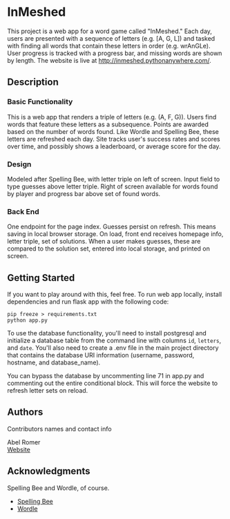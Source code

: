 # InMeshed

This project is a web app for a word game called "InMeshed." Each day, users are presented with a sequence of letters (e.g. [A, G, L]) and tasked with finding all words that contain these letters in order (e.g. wrAnGLe). User progress is tracked with a progress bar, and missing words are shown by length. The website is live at http://inmeshed.pythonanywhere.com/. 

## Description

### Basic Functionality

This is a web app that renders a triple of letters (e.g. (A, F, G)). Users find words that feature these letters as a subsequence. Points are awarded based on the number of words found. Like Wordle and Spelling Bee, these letters are refreshed each day. Site tracks user's success rates and scores over time, and possibly shows a leaderboard, or average score for the day.

### Design

Modeled after Spelling Bee, with letter triple on left of screen. Input field to type guesses above letter triple. Right of screen available for words found by player and progress bar above set of found words.

### Back End

One endpoint for the page index. Guesses persist on refresh. This means saving in local browser storage. On load, front end receives homepage info, letter triple, set of solutions. When a user makes guesses, these are compared to the solution set, entered into local storage, and printed on screen.

## Getting Started

If you want to play around with this, feel free. To run web app locally, install dependencies and run flask app with the following code:

```
pip freeze > requirements.txt
python app.py
```

To use the database functionality, you'll need to install postgresql and initialize a database table from the command line with columns `id`, `letters`, and `date`. You'll also need to create a .env file in the main project directory that contains the database URI information (username, password, hostname, and database_name). 

You can bypass the database by uncommenting line 71 in app.py and commenting out the entire conditional block. This will force the website to refresh letter sets on reload. 

## Authors

Contributors names and contact info

Abel Romer  
[Website](https://ww.abelromer.com)

## Acknowledgments

Spelling Bee and Wordle, of course.
* [Spelling Bee](https://www.nytimes.com/puzzles/spelling-bee)
* [Wordle](https://www.nytimes.com/games/wordle/index.html)
